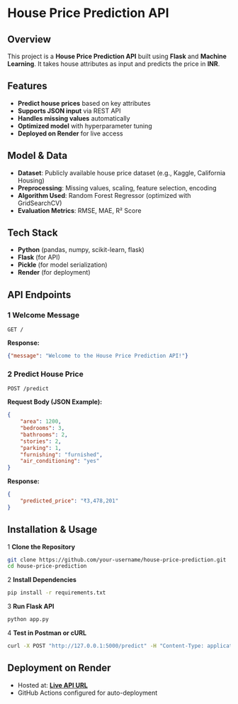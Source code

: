 # House Price Prediction API

## Overview
This project is a **House Price Prediction API** built using **Flask** and **Machine Learning**. It takes house attributes as input and predicts the price in **INR**.

## Features
- **Predict house prices** based on key attributes
- **Supports JSON input** via REST API
- **Handles missing values** automatically
- **Optimized model** with hyperparameter tuning
- **Deployed on Render** for live access

##  Model & Data
- **Dataset**: Publicly available house price dataset (e.g., Kaggle, California Housing)
- **Preprocessing**: Missing values, scaling, feature selection, encoding
- **Algorithm Used**: Random Forest Regressor (optimized with GridSearchCV)
- **Evaluation Metrics**: RMSE, MAE, R² Score

##  Tech Stack
- **Python** (pandas, numpy, scikit-learn, flask)
- **Flask** (for API)
- **Pickle** (for model serialization)
- **Render** (for deployment)

##  API Endpoints
### 1️ **Welcome Message**
```
GET /
```
**Response:**
```json
{"message": "Welcome to the House Price Prediction API!"}
```

### 2️ **Predict House Price**
```
POST /predict
```
**Request Body (JSON Example):**
```json
{
    "area": 1200,
    "bedrooms": 3,
    "bathrooms": 2,
    "stories": 2,
    "parking": 1,
    "furnishing": "furnished",
    "air_conditioning": "yes"
}
```

**Response:**
```json
{
    "predicted_price": "₹3,478,201"
}
```

##  Installation & Usage
1️ **Clone the Repository**
```sh
git clone https://github.com/your-username/house-price-prediction.git
cd house-price-prediction
```

2️ **Install Dependencies**
```sh
pip install -r requirements.txt
```

3️ **Run Flask API**
```sh
python app.py
```

4️ **Test in Postman or cURL**
```sh
curl -X POST "http://127.0.0.1:5000/predict" -H "Content-Type: application/json" -d '{"area":1200, "bedrooms":3, "bathrooms":2, "stories":2, "parking":1, "furnishing":"furnished", "air_conditioning":"yes"}'
```

##  Deployment on Render
- Hosted at: **[Live API URL](https://house-price-app.onrender.com)**
- GitHub Actions configured for auto-deployment



